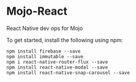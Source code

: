 # Mojo-React
React Native dev ops for Mojo

To get started, install the following using npm:
```
npm install firebase --save
npm install immutable --save
npm i react-native-router-flux --save
npm install react-native-modal --save
npm install react-native-snap-carousel --save
```



